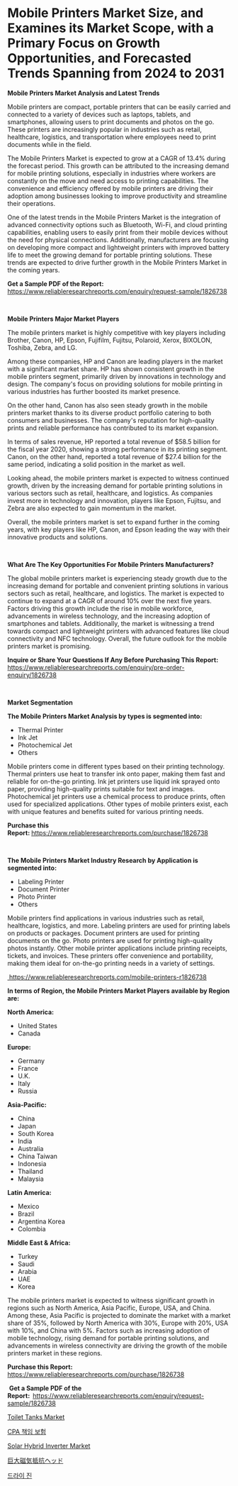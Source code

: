 <p><h1>Mobile Printers Market Size, and Examines its Market Scope, with a Primary Focus on Growth Opportunities, and Forecasted Trends Spanning from 2024 to 2031</h1></p><p><strong>Mobile Printers Market Analysis and Latest Trends</strong></p>
<p><p>Mobile printers are compact, portable printers that can be easily carried and connected to a variety of devices such as laptops, tablets, and smartphones, allowing users to print documents and photos on the go. These printers are increasingly popular in industries such as retail, healthcare, logistics, and transportation where employees need to print documents while in the field.</p><p>The Mobile Printers Market is expected to grow at a CAGR of 13.4% during the forecast period. This growth can be attributed to the increasing demand for mobile printing solutions, especially in industries where workers are constantly on the move and need access to printing capabilities. The convenience and efficiency offered by mobile printers are driving their adoption among businesses looking to improve productivity and streamline their operations.</p><p>One of the latest trends in the Mobile Printers Market is the integration of advanced connectivity options such as Bluetooth, Wi-Fi, and cloud printing capabilities, enabling users to easily print from their mobile devices without the need for physical connections. Additionally, manufacturers are focusing on developing more compact and lightweight printers with improved battery life to meet the growing demand for portable printing solutions. These trends are expected to drive further growth in the Mobile Printers Market in the coming years.</p></p>
<p><strong>Get a Sample PDF of the Report:&nbsp;</strong> <a href="https://www.reliableresearchreports.com/enquiry/request-sample/1826738">https://www.reliableresearchreports.com/enquiry/request-sample/1826738</a></p>
<p>&nbsp;</p>
<p><strong>Mobile Printers Major Market Players</strong></p>
<p><p>The mobile printers market is highly competitive with key players including Brother, Canon, HP, Epson, Fujifilm, Fujitsu, Polaroid, Xerox, BIXOLON, Toshiba, Zebra, and LG. </p><p>Among these companies, HP and Canon are leading players in the market with a significant market share. HP has shown consistent growth in the mobile printers segment, primarily driven by innovations in technology and design. The company's focus on providing solutions for mobile printing in various industries has further boosted its market presence.</p><p>On the other hand, Canon has also seen steady growth in the mobile printers market thanks to its diverse product portfolio catering to both consumers and businesses. The company's reputation for high-quality prints and reliable performance has contributed to its market expansion.</p><p>In terms of sales revenue, HP reported a total revenue of $58.5 billion for the fiscal year 2020, showing a strong performance in its printing segment. Canon, on the other hand, reported a total revenue of $27.4 billion for the same period, indicating a solid position in the market as well.</p><p>Looking ahead, the mobile printers market is expected to witness continued growth, driven by the increasing demand for portable printing solutions in various sectors such as retail, healthcare, and logistics. As companies invest more in technology and innovation, players like Epson, Fujitsu, and Zebra are also expected to gain momentum in the market.</p><p>Overall, the mobile printers market is set to expand further in the coming years, with key players like HP, Canon, and Epson leading the way with their innovative products and solutions.</p></p>
<p>&nbsp;</p>
<p><strong>What Are The Key Opportunities For Mobile Printers Manufacturers?</strong></p>
<p><p>The global mobile printers market is experiencing steady growth due to the increasing demand for portable and convenient printing solutions in various sectors such as retail, healthcare, and logistics. The market is expected to continue to expand at a CAGR of around 10% over the next five years. Factors driving this growth include the rise in mobile workforce, advancements in wireless technology, and the increasing adoption of smartphones and tablets. Additionally, the market is witnessing a trend towards compact and lightweight printers with advanced features like cloud connectivity and NFC technology. Overall, the future outlook for the mobile printers market is promising.</p></p>
<p><strong>Inquire or Share Your Questions If Any Before Purchasing This Report:</strong> <a href="https://www.reliableresearchreports.com/enquiry/pre-order-enquiry/1826738">https://www.reliableresearchreports.com/enquiry/pre-order-enquiry/1826738</a></p>
<p>&nbsp;</p>
<p><strong>Market Segmentation</strong></p>
<p><strong>The Mobile Printers Market Analysis by types is segmented into:</strong></p>
<p><ul><li>Thermal Printer</li><li>Ink Jet</li><li>Photochemical Jet</li><li>Others</li></ul></p>
<p><p>Mobile printers come in different types based on their printing technology. Thermal printers use heat to transfer ink onto paper, making them fast and reliable for on-the-go printing. Ink jet printers use liquid ink sprayed onto paper, providing high-quality prints suitable for text and images. Photochemical jet printers use a chemical process to produce prints, often used for specialized applications. Other types of mobile printers exist, each with unique features and benefits suited for various printing needs.</p></p>
<p><strong>Purchase this Report:&nbsp;</strong><a href="https://www.reliableresearchreports.com/purchase/1826738">https://www.reliableresearchreports.com/purchase/1826738</a></p>
<p>&nbsp;</p>
<p><strong>The Mobile Printers Market Industry Research by Application is segmented into:</strong></p>
<p><ul><li>Labeling Printer</li><li>Document Printer</li><li>Photo Printer</li><li>Others</li></ul></p>
<p><p>Mobile printers find applications in various industries such as retail, healthcare, logistics, and more. Labeling printers are used for printing labels on products or packages. Document printers are used for printing documents on the go. Photo printers are used for printing high-quality photos instantly. Other mobile printer applications include printing receipts, tickets, and invoices. These printers offer convenience and portability, making them ideal for on-the-go printing needs in a variety of settings.</p></p>
<p><a href="https://www.reliableresearchreports.com/mobile-printers-r1826738">&nbsp;https://www.reliableresearchreports.com/mobile-printers-r1826738</a></p>
<p><strong>In terms of Region, the Mobile Printers Market Players available by Region are:</strong></p>
<p>
    <p> <strong> North America: </strong>
        <ul>
            <li>United States</li>
            <li>Canada</li>
        </ul>
        </p> 
    <p> <strong> Europe: </strong>
        <ul>
            <li>Germany</li>
            <li>France</li>
            <li>U.K.</li>
            <li>Italy</li>
            <li>Russia</li>
        </ul>
        </p> 
    <p> <strong> Asia-Pacific: </strong>
        <ul>
            <li>China</li>
            <li>Japan</li>
            <li>South Korea</li>
            <li>India</li>
            <li>Australia</li>
            <li>China Taiwan</li>
            <li>Indonesia</li>
            <li>Thailand</li>
            <li>Malaysia</li>
        </ul>
        </p> 
    <p> <strong> Latin America: </strong>
        <ul>
            <li>Mexico</li>
            <li>Brazil</li>
            <li>Argentina Korea</li>
            <li>Colombia</li>
        </ul>
        </p> 
    <p> <strong> Middle East & Africa: </strong>
        <ul>
            <li>Turkey</li>
            <li>Saudi</li>
            <li>Arabia</li>
            <li>UAE</li>
            <li>Korea</li>
        </ul>
    </p>
    </p>
<p><p>The mobile printers market is expected to witness significant growth in regions such as North America, Asia Pacific, Europe, USA, and China. Among these, Asia Pacific is projected to dominate the market with a market share of 35%, followed by North America with 30%, Europe with 20%, USA with 10%, and China with 5%. Factors such as increasing adoption of mobile technology, rising demand for portable printing solutions, and advancements in wireless connectivity are driving the growth of the mobile printers market in these regions.</p></p>
<p><strong>Purchase this Report: </strong><a href="https://www.reliableresearchreports.com/purchase/1826738">https://www.reliableresearchreports.com/purchase/1826738</a></p>
<p>&nbsp;<strong>Get a Sample PDF of the Report:&nbsp;&nbsp;</strong><a href="https://www.reliableresearchreports.com/enquiry/request-sample/1826738">https://www.reliableresearchreports.com/enquiry/request-sample/1826738</a></p>
<p><strong></strong></p>
<p><p><a href="https://github.com/ayamgoreng5458/Market-Research-Report-List-1/blob/main/toilet-tanks-market.md">Toilet Tanks Market</a></p><p><a href="https://medium.com/@ethanmorar2011/%ED%9A%8C%EA%B3%84%EC%82%AC-%EC%B1%85%EC%9E%84%EB%B3%B4%ED%97%98-%EC%8B%9C%EC%9E%A5%EC%97%90-%EB%8C%80%ED%95%9C-%ED%86%B5%EC%B0%B0-%EC%8B%9C%EC%9E%A5-%EC%B0%B8%EA%B0%80%EC%9E%90-%EC%8B%9C%EC%9E%A5-%EA%B7%9C%EB%AA%A8-%EC%A7%80%EC%97%AD-%EA%B7%B8%EB%A6%AC%EA%B3%A0-%EC%98%88%EC%B8%A1-2024-2031-d1b3eabfa447">CPA 책임 보험</a></p><p><a href="https://github.com/nigngrjl95/Market-Research-Report-List-1/blob/main/solar-hybrid-inverter-market.md">Solar Hybrid Inverter Market</a></p><p><a href="https://medium.com/@izaiahbartell/%E3%82%B8%E3%83%A3%E3%82%A4%E3%82%A2%E3%83%B3%E3%83%88%E3%83%9E%E3%82%B0%E3%83%8D%E3%83%88%E3%83%AC%E3%82%B8%E3%82%B9%E3%83%86%E3%82%A3%E3%83%96%E3%83%98%E3%83%83%E3%83%89%E5%B8%82%E5%A0%B4%E3%81%AE%E3%83%88%E3%83%AC%E3%83%B3%E3%83%89%E3%81%A8%E5%88%86%E6%9E%90-minus-%E5%B0%86%E6%9D%A5%E3%81%AE%E6%88%90%E9%95%B7%E3%81%AE%E3%81%9F%E3%82%81%E3%81%AE%E6%A9%9F%E4%BC%9A%E3%81%A8%E8%AA%B2%E9%A1%8C-2024%E5%B9%B4-minus-2031%E5%B9%B4-bb9c9c9e71f3">巨大磁気抵抗ヘッド</a></p><p><a href="https://medium.com/@kalimetz2023/%EA%B8%80%EB%A1%9C%EB%B2%8C-%EB%93%9C%EB%9D%BC%EC%9D%B4-%EC%A7%84-%EC%8B%9C%EC%9E%A5-%EC%A0%90%EC%9C%A0%EC%9C%A8%EA%B3%BC-%EC%84%B1%EC%9E%A5-%EA%B8%B0%ED%9A%8C-%EB%B0%8F-2024%EB%85%84%EB%B6%80%ED%84%B0-2031%EB%85%84%EA%B9%8C%EC%A7%80-%EC%97%B0%ED%8F%89%EA%B7%A0-%EC%84%B1%EC%9E%A5%EB%A5%A0%EC%9D%B4-%EC%9D%B8-%EC%8B%9C%EC%9E%A5-%EA%B7%9C%EB%AA%A8%EA%B0%80-%EC%84%B1%EC%9E%A5-%EC%A4%91%EC%9E%85%EB%8B%88%EB%8B%A4-484f5e22b1c4">드라이 진</a></p></p>